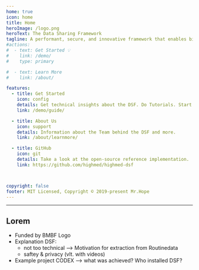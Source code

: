 ```yaml
---
home: true
icon: home
title: Home
heroImage: /logo.png
heroText: The Data Sharing Framework
tagline: A performant, secure, and innovative framework that enables biomedical researchers to extract value from routine data. # A performant, secure and innovative framework that enables healthcare data exchange across organizational boundaries. 
#actions:
#  - text: Get Started 💡
#    link: /demo/
#    type: primary

#  - text: Learn More
#    link: /about/

features:
  - title: Get Started 
    icon: config
    details: Get technical insights about the DSF. Do Tutorials. Start Coding 
    link: /demo/guide/

  - title: About Us
    icon: support
    details: Information about the Team behind the DSF and more.
    link: /about/learnmore/

  - title: GitHub
    icon: git
    details: Take a look at the open-source reference implementation.
    link: https://github.com/highmed/highmed-dsf



copyright: false
footer: MIT Licensed, Copyright © 2019-present Mr.Hope
---
```

---
## Lorem

- Funded by BMBF Logo
- Explanation DSF:
    - not too technical —> Motivation for extraction from Routinedata
    - saftey & privacy (vlt. with videos)
- Example project CODEX —> what was achieved? Who installed DSF?